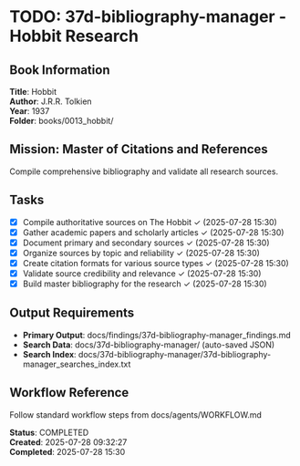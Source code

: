 # TODO: 37d-bibliography-manager - Hobbit Research

## Book Information
**Title**: Hobbit  
**Author**: J.R.R. Tolkien  
**Year**: 1937  
**Folder**: books/0013_hobbit/

## Mission: Master of Citations and References
Compile comprehensive bibliography and validate all research sources.

## Tasks
- [x] Compile authoritative sources on The Hobbit ✓ (2025-07-28 15:30)
- [x] Gather academic papers and scholarly articles ✓ (2025-07-28 15:30)
- [x] Document primary and secondary sources ✓ (2025-07-28 15:30)
- [x] Organize sources by topic and reliability ✓ (2025-07-28 15:30)
- [x] Create citation formats for various source types ✓ (2025-07-28 15:30)
- [x] Validate source credibility and relevance ✓ (2025-07-28 15:30)
- [x] Build master bibliography for the research ✓ (2025-07-28 15:30)

## Output Requirements
- **Primary Output**: docs/findings/37d-bibliography-manager_findings.md
- **Search Data**: docs/37d-bibliography-manager/ (auto-saved JSON)
- **Search Index**: docs/37d-bibliography-manager/37d-bibliography-manager_searches_index.txt

## Workflow Reference
Follow standard workflow steps from docs/agents/WORKFLOW.md

**Status**: COMPLETED  
**Created**: 2025-07-28 09:32:27  
**Completed**: 2025-07-28 15:30